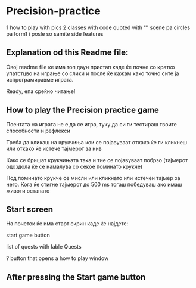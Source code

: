# Precision-practice 

1 how to play with pics
2 classes with code quoted with '''
scene pa circles pa form1 i posle so samite side features

## Explanation od this Readme file: 
Овој readme file ке има топ даун пристап каде ќе почне со кратко упатстцво на играње со слики и после ќе кажам како точно сите ја испрограмиравме играта.

Ready, епа среќно читање!

## How to play the Precision practice game 
Поентата на играта не е да се игра, туку да си ги тестираш твоите способности и рефлекси

Треба да кликаш на крукчиња кои се појавуваат откако ќе ги кликнеш или откако ќе истече тајмерот за нив

Како се бришат крукчињата така и тие се појавуваат побрзо (тајмерот одоздола ќе се намалува со секое поминато крукче)

Под поминато крукче се мисли или кликнато или истечен тајмер за него. Кога ќе стигне тајмерот до 500 ms тогаш победуваш ако имаш животи останато
## Start screen

На почеток ќе има старт скрин каде ќе најдете:

start game button

list of quests with lable Quests

? button that opens a how to play window

## After pressing the Start game button


